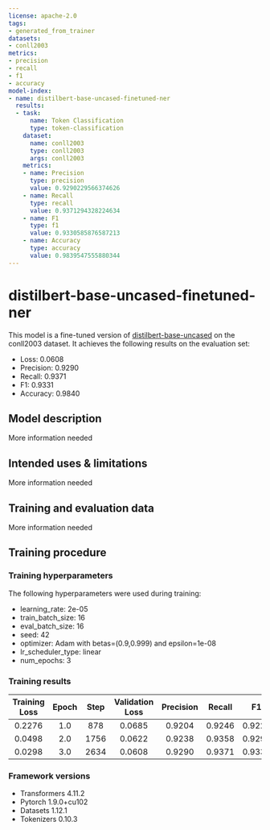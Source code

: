 ```yaml
---
license: apache-2.0
tags:
- generated_from_trainer
datasets:
- conll2003
metrics:
- precision
- recall
- f1
- accuracy
model-index:
- name: distilbert-base-uncased-finetuned-ner
  results:
  - task:
      name: Token Classification
      type: token-classification
    dataset:
      name: conll2003
      type: conll2003
      args: conll2003
    metrics:
    - name: Precision
      type: precision
      value: 0.9290229566374626
    - name: Recall
      type: recall
      value: 0.9371294328224634
    - name: F1
      type: f1
      value: 0.9330585876587213
    - name: Accuracy
      type: accuracy
      value: 0.9839547555880344
---
```


<!-- This model card has been generated automatically according to the information the Trainer had access to. You
should probably proofread and complete it, then remove this comment. -->

# distilbert-base-uncased-finetuned-ner

This model is a fine-tuned version of [distilbert-base-uncased](https://huggingface.co/distilbert-base-uncased) on the conll2003 dataset.
It achieves the following results on the evaluation set:
- Loss: 0.0608
- Precision: 0.9290
- Recall: 0.9371
- F1: 0.9331
- Accuracy: 0.9840

## Model description

More information needed

## Intended uses & limitations

More information needed

## Training and evaluation data

More information needed

## Training procedure

### Training hyperparameters

The following hyperparameters were used during training:
- learning_rate: 2e-05
- train_batch_size: 16
- eval_batch_size: 16
- seed: 42
- optimizer: Adam with betas=(0.9,0.999) and epsilon=1e-08
- lr_scheduler_type: linear
- num_epochs: 3

### Training results

| Training Loss | Epoch | Step | Validation Loss | Precision | Recall | F1     | Accuracy |
|:-------------:|:-----:|:----:|:---------------:|:---------:|:------:|:------:|:--------:|
| 0.2276        | 1.0   | 878  | 0.0685          | 0.9204    | 0.9246 | 0.9225 | 0.9814   |
| 0.0498        | 2.0   | 1756 | 0.0622          | 0.9238    | 0.9358 | 0.9298 | 0.9833   |
| 0.0298        | 3.0   | 2634 | 0.0608          | 0.9290    | 0.9371 | 0.9331 | 0.9840   |


### Framework versions

- Transformers 4.11.2
- Pytorch 1.9.0+cu102
- Datasets 1.12.1
- Tokenizers 0.10.3

